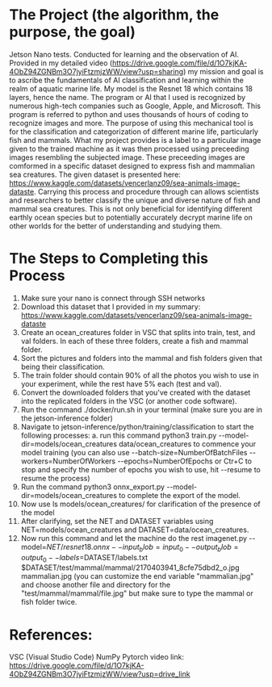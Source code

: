 # The Project (the algorithm, the purpose, the goal)
Jetson Nano tests. Conducted for learning and the observation of AI.
Provided in my detailed video (https://drive.google.com/file/d/1O7kjKA-4ObZ94ZGNBm3O7jyiFtzmjzWW/view?usp=sharing) my mission and goal is to ascribe the fundamentals of AI classification and learning within the realm of aquatic marine life. My model is the Resnet 18 which contains 18 layers, hence the name. The program or AI that I used is recognized by numerous high-tech companies such as Google, Apple, and Microsoft. This program is referred to python and uses thousands of hours of coding to recognize images and more. The purpose of using this mechanical tool is for the classification and categorization of different marine life, particularly fish and mammals. What my project provides is a label to a particular image given to the trained machine as it was then processed using preceeding images resembling the subjected image. These preceeding images are comformed in a specific dataset designed to express fish and mammalian sea creatures. The given dataset is presented here: https://www.kaggle.com/datasets/vencerlanz09/sea-animals-image-dataste. 
Carrying this process and procedure through can allows scientists and researchers to better classify the unique and diverse nature of fish and mammal sea creatures. This is not only beneficial for identifying different earthly ocean species but to potentially accurately decrypt marine life on other worlds for the better of understanding and studying them. 
# The Steps to Completing this Process
1. Make sure your nano is connect through SSH networks
2. Download this dataset that I provided in my summary: https://www.kaggle.com/datasets/vencerlanz09/sea-animals-image-dataste
3. Create an ocean_creatures folder in VSC that splits into train, test, and val folders. In each of these three folders, create a fish and mammal folder.
4. Sort the pictures and folders into the mammal and fish folders given that being their classification.
5. The train folder should contain 90% of all the photos you wish to use in your experiment, while the rest have 5% each (test and val). 
6. Convert the downloaded folders that you've created with the dataset into the replicated folders in the VSC (or another code software).
7. Run the command ./docker/run.sh in your terminal (make sure you are in the jetson-inference folder)
8. Navigate to jetson-inference/python/training/classification to start the following processes: a. run this command python3 train.py --model-dir=models/ocean_creatures data/ocean_creatures to commence your model training (you can also use --batch-size=NumberOfBatchFiles --workers=NumberOfWorkers --epochs=NumberOfEpochs or Ctr+C to stop and specify the number of epochs you wish to use, hit --resume to resume the process)
9. Run the command python3 onnx_export.py --model-dir=models/ocean_creatures to complete the export of the model.
10. Now use ls models/ocean_creatures/ for clarification of the presence of the model
11. After clarifying, set the NET and DATASET variables using NET=models/ocean_creatures and DATASET=data/ocean_creatures.
12. Now run this command and let the machine do the rest imagenet.py --model=$NET/resnet18.onnx --input_blob=input_0 --output_blob=output_0 --labels=$DATASET/labels.txt $DATASET/test/mammal/mammal/2170403941_8cfe75dbd2_o.jpg mammalian.jpg (you can customize the end variable "mammalian.jpg" and choose another file and directory for the "test/mammal/mammal/file.jpg" but make sure to type the mammal or fish folder twice.
# References:
VSC (Visual Studio Code)
NumPy
Pytorch
video link: https://drive.google.com/file/d/1O7kjKA-4ObZ94ZGNBm3O7jyiFtzmjzWW/view?usp=drive_link 
